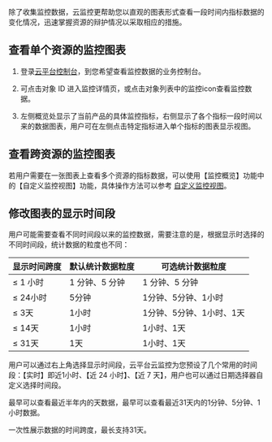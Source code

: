除了收集监控数据，云监控更帮助您以直观的图表形式查看一段时间内指标数据的变化情况，迅速掌握资源的辩护情况以采取相应的措施。

## 查看单个资源的监控图表

1) 登录[云平台控制台](http://console.tcecqpoc.fsphere.cn/)，到您希望查看监控数据的业务控制台。

2) 可点击对象 ID 进入监控详情页，或点击对象列表中的监控icon查看监控数据。

3) 左侧概览处显示了当前产品的具体监控指标，右侧显示了各个指标一段时间以来的数据图表，用户可在左侧点击特定指标进入单个指标的图表显示视图。

## 查看跨资源的监控图表
若用户需要在一张图表上查看多个资源的指标数据，可以使用【监控概览】功能中的【自定义监控视图】功能，具体操作方法可以参考 [自定义监控视图](/doc/product/248/6214)。

## 修改图表的显示时间段
用户可能需要查看不同时间段以来的监控数据，需要注意的是，根据显示时选择的不同时间段，统计数据的粒度也不同：

| 显示时间跨度 | 默认统计数据粒度  | 可选统计数据粒度       |
| ------ | --------- | -------------- |
| ≤ 1 小时 | 1 分钟、5 分钟 | 1 分钟、5 分钟      |
| ≤ 24小时 | 5分钟       | 1分钟、5分钟、1小时    |
| ≤ 3天   | 1小时       | 1分钟、5分钟、1小时、1天 |
| ≤ 14天  | 1小时       | 1小时、1天         |
| ≤ 31天  | 1天        | 1小时、1天         |

用户可以通过右上角选择显示时间段，云平台云监控为您预设了几个常用的时间段：【实时】即近1小时、【近 24 小时】、【近 7 天】，用户也可以通过日期选择器自定义选择时间段。

最早可以查看最近半年内的天数据，最早可以查看最近31天内的1分钟、5分钟、1小时数据。

一次性展示数据的时间跨度，最长支持31天。
